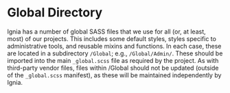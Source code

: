 # Global Directory

Ignia has a number of global SASS files that we use for all (or, at least, most) of our projects. This includes some default styles, styles specific to administrative tools, and reusable mixins and functions. In each case, these are located in a subdirectory `/Global`; e.g., `/Global/Admin/`. These should be imported into the main `_global.scss` file as required by the project. As with third-party vendor files, files within /Global should not be updated (outside of the `_global.scss` manifest), as these will be maintained independently by Ignia.

